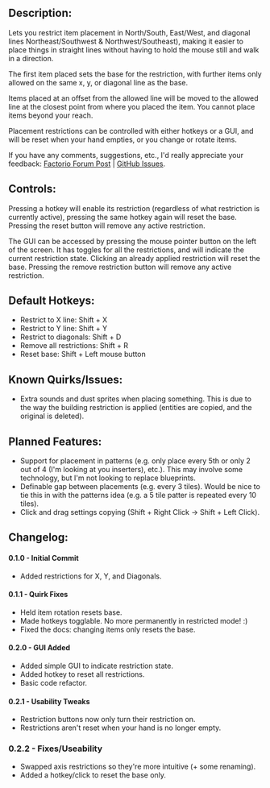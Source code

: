 ## Description:
Lets you restrict item placement in North/South, East/West, and diagonal lines Northeast/Southwest & Northwest/Southeast), making it easier to place things in straight lines without having to hold the mouse still and walk in a direction.

The first item placed sets the base for the restriction, with further items only allowed on the same x, y, or diagonal line as the base.

Items placed at an offset from the allowed line will be moved to the allowed line at the closest point from where you placed the item. You cannot place items beyond your reach.

Placement restrictions can be controlled with either hotkeys or a GUI, and will be reset when your hand empties, or you change or rotate items.

If you have any comments, suggestions, etc., I'd really appreciate your feedback: [Factorio Forum Post](https://forums.factorio.com/viewtopic.php?f=97&t=42641) | [GitHub Issues](https://github.com/AkkaWakka/MouseBits/issues).

## Controls:
Pressing a hotkey will enable its restriction (regardless of what restriction is currently active), pressing the same hotkey again will reset the base.  Pressing the reset button will remove any active restriction.

The GUI can be accessed by pressing the mouse pointer button on the left of the screen.  It has toggles for all the restrictions, and will indicate the current restriction state.  Clicking an already applied restriction will reset the base.  Pressing the remove restriction button will remove any active restriction.

## Default Hotkeys:
- Restrict to X line: Shift + X
- Restrict to Y line: Shift + Y
- Restrict to diagonals: Shift + D
- Remove all restrictions: Shift + R
- Reset base: Shift + Left mouse button

## Known Quirks/Issues:
- Extra sounds and dust sprites when placing something. This is due to the way the building restriction is applied (entities are copied, and the original is deleted).

## Planned Features:
- Support for placement in patterns (e.g. only place every 5th or only 2 out of 4 (I'm looking at you inserters), etc.). This may involve some technology, but I'm not looking to replace blueprints.
- Definable gap between placements (e.g. every 3 tiles).  Would be nice to tie this in with the patterns idea (e.g. a 5 tile patter is repeated every 10 tiles).
- Click and drag settings copying (Shift + Right Click -> Shift + Left Click).

## Changelog:
#### 0.1.0 - Initial Commit
- Added restrictions for X, Y, and Diagonals.

#### 0.1.1 - Quirk Fixes
- Held item rotation resets base.
- Made hotkeys togglable.  No more permanently in restricted mode! :)
- Fixed the docs: changing items only resets the base.

#### 0.2.0 - GUI Added
- Added simple GUI to indicate restriction state.
- Added hotkey to reset all restrictions.
- Basic code refactor.

#### 0.2.1 - Usability Tweaks
- Restriction buttons now only turn their restriction on.
- Restrictions aren't reset when your hand is no longer empty.

### 0.2.2 - Fixes/Useability
- Swapped axis restrictions so they're more intuitive (+ some renaming).
- Added a hotkey/click to reset the base only.

